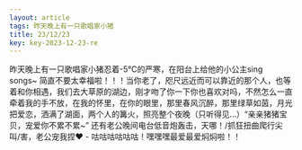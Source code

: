 ```yaml
---
layout: article
tags: 昨天晚上有一只歌唱家小猪
title: 23/12/23
key: key-2023-12-23-re
---
```


昨天晚上有一只歌唱家小猪忍着-5℃的严寒，在阳台上给他的小公主sing songs~ 简直不要太幸福啦！！！当你老了，咫尺远近而可以靠近的那个人，也等着和你相遇，我们去大草原的湖边，刚才吻了你一下你也喜欢对吗，不然怎么一直牵着我的手不放，在我的怀里，在你的眼里，那里春风沉醉，那里绿草如茵，月光把爱恋，洒满了湖面，两个人的篝火，照亮整个夜晚（只听得见…）“亲亲猪猪宝贝，宠爱你不累不累~”
还有老公晚间电台低音炮轰击，天哪！/抓狂扭曲爬行尖叫/害，老公宠我捏❤ - 咕咕咕咕咕咕！嘿嘿嘿最爱最爱焖焖啦！！
